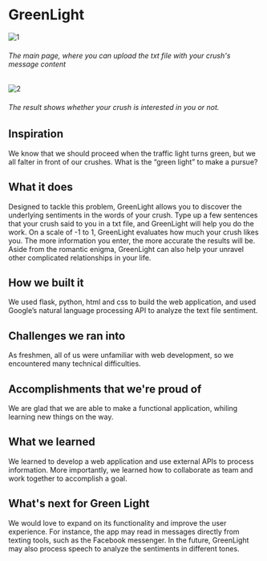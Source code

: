 # GreenLight
![1](https://user-images.githubusercontent.com/21698734/36358868-d908d940-14e2-11e8-934f-5412678a8e99.JPG)
###### *The main page, where you can upload the txt file with your crush's message content*

![2](https://user-images.githubusercontent.com/21698734/36358869-d91016e2-14e2-11e8-9f79-3dc4aeac5669.JPG)
###### *The result shows whether your crush is interested in you or not.*

## __Inspiration__
We know that we should proceed when the traffic light turns green, but we all falter in front of our crushes. What is the “green light” to make a pursue?

## __What it does__
Designed to tackle this problem, GreenLight allows you to discover the underlying sentiments in the words of your crush. Type up a few sentences that your crush said to you in a txt file, and GreenLight will help you do the work. On a scale of -1 to 1, GreenLight evaluates how much your crush likes you. The more information you enter, the more accurate the results will be. Aside from the romantic enigma, GreenLight can also help your unravel other complicated relationships in your life.

## __How we built it__
We used flask, python, html and css to build the web application, and used Google’s natural language processing API to analyze the text file sentiment.

## __Challenges we ran into__
As freshmen, all of us were unfamiliar with web development, so we encountered many technical difficulties.

## __Accomplishments that we're proud of__
We are glad that we are able to make a functional application, whiling learning new things on the way.

## __What we learned__
We learned to develop a web application and use external APIs to process information. More importantly, we learned how to collaborate as team and work together to accomplish a goal.

## __What's next for Green Light__
We would love to expand on its functionality and improve the user experience. For instance, the app may read in messages directly from texting tools, such as the Facebook messenger. In the future, GreenLight may also process speech to analyze the sentiments in different tones.
